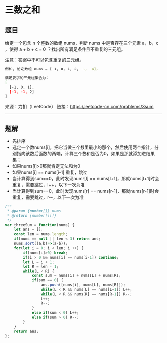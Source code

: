 # 三数之和

## 题目

给定一个包含 n 个整数的数组 nums，判断 nums 中是否存在三个元素 a，b，c ，使得 a + b + c = 0 ？找出所有满足条件且不重复的三元组。

注意：答案中不可以包含重复的三元组。

```bash
例如, 给定数组 nums = [-1, 0, 1, 2, -1, -4]，

满足要求的三元组集合为：
[
  [-1, 0, 1],
  [-1, -1, 2]
]
```

来源：力扣（LeetCode）
链接：<https://leetcode-cn.com/problems/3sum>

---

## 题解

- 先排序
- 选定一个数nums[i]，把它当做三个数里最小的那个，然后使用两个指针，分别指向该数后面数的两端，计算三个数和是否为0，如果是那就添加进结果集；
- 如果nums[i]>0那就肯定无法和为0
- 如果nums[i] == nums[i-1] 重复，跳过
- 当计算得到sum==0，此时发现nums[l] == nums[l+1]，那就nums[l+1]时会重复，需要跳过，l++，以下一次为准
- 当计算得到sum==0，此时发现nums[r] == nums[r-1]，那就nums[r-1]时会重复，需要跳过，r--，以下一次为准

```javascript
/**
 * @param {number[]} nums
 * @return {number[][]}
 */
var threeSum = function(nums) {
    let ans = [];
    const len = nums.length;
    if(nums == null || len < 3) return ans;
    nums.sort((a,b)=>(a-b));
    for(let i = 0; i < len; i ++) {
        if(nums[i]>0) break;
        if(i > 0 && nums[i] == nums[i-1]) continue;
        let L = i + 1;
        let R = len - 1;
        while(L < R) {
            const sum = nums[i] + nums[L] + nums[R];
            if(sum == 0) {
                ans.push([nums[i], nums[L], nums[R]]);
                while(L < R && nums[L] == nums[L+1]) L++;
                while(L < R && nums[R] == nums[R-1]) R--;
                L++;
                R--;
            }
            else if(sum < 0) L++;
            else if(sum > 0) R--;
        }
    }
    return ans;
};
```
